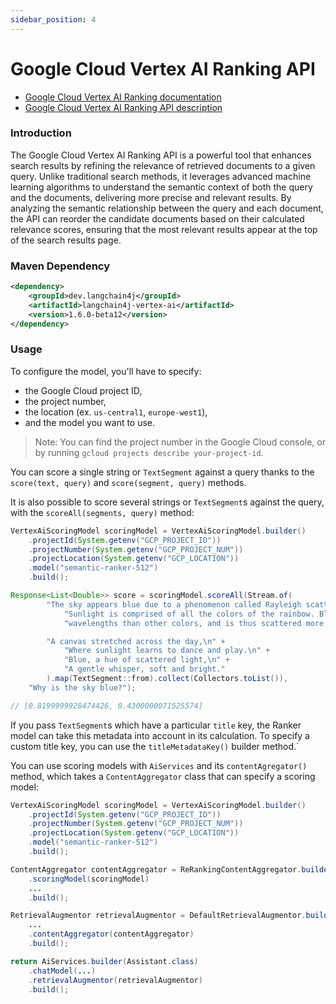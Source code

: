 ```yaml
---
sidebar_position: 4
---
```


# Google Cloud Vertex AI Ranking API

- [Google Cloud Vertex AI Ranking documentation](https://cloud.google.com/generative-ai-app-builder/docs/ranking)
- [Google Cloud Vertex AI Ranking API description](https://cloud.google.com/generative-ai-app-builder/docs/reference/rest/v1/projects.locations.rankingConfigs/rank)


### Introduction

The Google Cloud Vertex AI Ranking API is a powerful tool that enhances search results by refining the relevance of
retrieved documents to a given query. Unlike traditional search methods, it leverages advanced machine learning 
algorithms to understand the semantic context of both the query and the documents, delivering more precise and relevant 
results. By analyzing the semantic relationship between the query and each document, the API can reorder the candidate 
documents based on their calculated relevance scores, ensuring that the most relevant results appear at the top of the 
search results page.

### Maven Dependency

```xml
<dependency>
    <groupId>dev.langchain4j</groupId>
    <artifactId>langchain4j-vertex-ai</artifactId>
    <version>1.6.0-beta12</version>
</dependency>
```

### Usage

To configure the model, you'll have to specify:
* the Google Cloud project ID, 
* the project number, 
* the location (ex. `us-central1`, `europe-west1`), 
* and the model you want to use.

> Note: You can find the project number in the Google Cloud console, or by running `gcloud projects describe your-project-id`.

You can score a single string or `TextSegment` against a query 
thanks to the `score(text, query)` and `score(segment, query)` methods.

It is also possible to score several strings or `TextSegment`s against the query, 
with the `scoreAll(segments, query)` method:

```java
VertexAiScoringModel scoringModel = VertexAiScoringModel.builder()
    .projectId(System.getenv("GCP_PROJECT_ID"))
    .projectNumber(System.getenv("GCP_PROJECT_NUM"))
    .projectLocation(System.getenv("GCP_LOCATION"))
    .model("semantic-ranker-512")
    .build();

Response<List<Double>> score = scoringModel.scoreAll(Stream.of(
        "The sky appears blue due to a phenomenon called Rayleigh scattering. " +
            "Sunlight is comprised of all the colors of the rainbow. Blue light has shorter " +
            "wavelengths than other colors, and is thus scattered more easily.",

        "A canvas stretched across the day,\n" +
            "Where sunlight learns to dance and play.\n" +
            "Blue, a hue of scattered light,\n" +
            "A gentle whisper, soft and bright."
        ).map(TextSegment::from).collect(Collectors.toList()),
    "Why is the sky blue?");

// [0.8199999928474426, 0.4300000071525574]
```

If you pass `TextSegment`s which have a particular `title` key, the Ranker model can take this metadata into account in its calculation.
To specify a custom title key, you can use the `titleMetadataKey()` builder method.`

You can use scoring models with `AiServices` and its `contentAgregator()` method, 
which takes a `ContentAggregator` class that can specify a scoring model:

```java
VertexAiScoringModel scoringModel = VertexAiScoringModel.builder()
    .projectId(System.getenv("GCP_PROJECT_ID"))
    .projectNumber(System.getenv("GCP_PROJECT_NUM"))
    .projectLocation(System.getenv("GCP_LOCATION"))
    .model("semantic-ranker-512")
    .build();

ContentAggregator contentAggregator = ReRankingContentAggregator.builder()
    .scoringModel(scoringModel)
    ... 
    .build();

RetrievalAugmentor retrievalAugmentor = DefaultRetrievalAugmentor.builder()
    ...
    .contentAggregator(contentAggregator)
    .build();

return AiServices.builder(Assistant.class)
    .chatModel(...)
    .retrievalAugmentor(retrievalAugmentor)
    .build();
```
